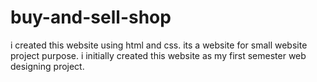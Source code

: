 # buy-and-sell-shop
i created this website using html and css. its a website for small website project purpose.
i initially created this website as my first semester web designing project.

